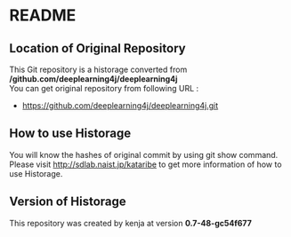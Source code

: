 # README
## Location of Original Repository
This Git repository is a historage converted from **/github.com/deeplearning4j/deeplearning4j**  
You can get original repository from following URL :

- https://github.com/deeplearning4j/deeplearning4j.git

## How to use Historage
You will know the hashes of original commit by using git show command.  
Please visit <http://sdlab.naist.jp/kataribe> to get more information of how to use Historage.

## Version of Historage
This repository was created by kenja at version **0.7-48-gc54f677**
